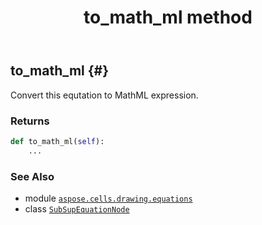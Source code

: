 ﻿---
title: to_math_ml method
second_title: Aspose.Cells for Python via .NET API References
description: 
type: docs
weight: 130
url: /aspose.cells.drawing.equations/subsupequationnode/to_math_ml/
is_root: false
---

## to_math_ml {#}

Convert this equtation to MathML expression.


### Returns 





```python
def to_math_ml(self):
    ...
```





### See Also
* module [`aspose.cells.drawing.equations`](../../)
* class [`SubSupEquationNode`](/cells/python-net/aspose.cells.drawing.equations/subsupequationnode)
